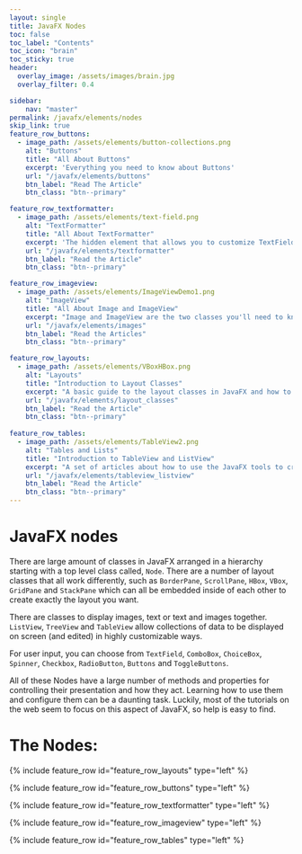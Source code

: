 ```yaml
---
layout: single
title: JavaFX Nodes
toc: false
toc_label: "Contents"
toc_icon: "brain"
toc_sticky: true
header:
  overlay_image: /assets/images/brain.jpg
  overlay_filter: 0.4

sidebar:
    nav: "master"
permalink: /javafx/elements/nodes
skip_link: true
feature_row_buttons:
  - image_path: /assets/elements/button-collections.png
    alt: "Buttons"
    title: "All About Buttons"
    excerpt: 'Everything you need to know about Buttons'
    url: "/javafx/elements/buttons"
    btn_label: "Read The Article"
    btn_class: "btn--primary"

feature_row_textformatter:
  - image_path: /assets/elements/text-field.png
    alt: "TextFormatter"
    title: "All About TextFormatter"
    excerpt: 'The hidden element that allows you to customize TextField and TextArea to accept and handle data types other than String'
    url: "/javafx/elements/textformatter"
    btn_label: "Read the Article"
    btn_class: "btn--primary"

feature_row_imageview:
  - image_path: /assets/elements/ImageViewDemo1.png
    alt: "ImageView"
    title: "All About Image and ImageView"
    excerpt: "Image and ImageView are the two classes you'll need to know in order to be able to put images into your layouts."
    url: "/javafx/elements/images"
    btn_label: "Read the Articles"
    btn_class: "btn--primary"    

feature_row_layouts:
  - image_path: /assets/elements/VBoxHBox.png
    alt: "Layouts"
    title: "Introduction to Layout Classes"
    excerpt: "A basic guide to the layout classes in JavaFX and how to use them effectively"
    url: "/javafx/elements/layout_classes"
    btn_label: "Read the Article"
    btn_class: "btn--primary" 
    
feature_row_tables:
  - image_path: /assets/elements/TableView2.png
    alt: "Tables and Lists"
    title: "Introduction to TableView and ListView"
    excerpt: "A set of articles about how to use the JavaFX tools to create lists and tables in your layouts."
    url: "/javafx/elements/tableview_listview"
    btn_label: "Read the Article"
    btn_class: "btn--primary"       
---
```


# JavaFX nodes

There are large amount of classes in JavaFX arranged in a hierarchy starting with a top level class called, `Node`.  There are a number of layout classes that all work differently, such as `BorderPane`, `ScrollPane`, `HBox`, `VBox`, `GridPane` and `StackPane` which can all be embedded inside of each other to create exactly the layout you want.

There are classes to display images, text or text and images together.  `ListView`, `TreeView` and `TableView` allow collections of data to be displayed on screen (and edited) in highly customizable ways.

For user input, you can choose from `TextField`, `ComboBox`, `ChoiceBox`, `Spinner`, `Checkbox`, `RadioButton`, `Buttons` and `ToggleButtons`.

All of these Nodes have a large number of methods and properties for controlling their presentation and how they act.  Learning how to use them and configure them can be a daunting task.  Luckily, most of the tutorials on the web seem to focus on this aspect of JavaFX, so help is easy to find.

# The Nodes:

{% include feature_row id="feature_row_layouts" type="left" %}

{% include feature_row id="feature_row_buttons" type="left" %}

{% include feature_row id="feature_row_textformatter" type="left" %}

{% include feature_row id="feature_row_imageview" type="left" %}

{% include feature_row id="feature_row_tables" type="left" %}
